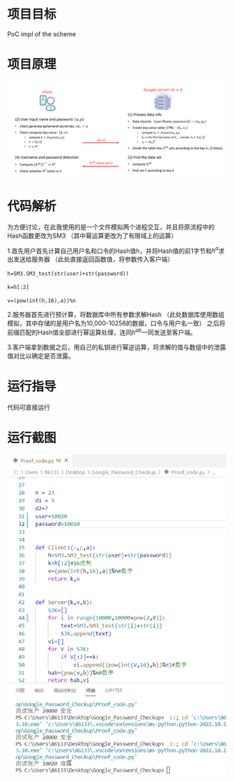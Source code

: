 项目目标
=

PoC impl of the scheme

项目原理
=

![image](https://github.com/CLiangH/Picture/blob/main/Goo2.png)

代码解析
=

为方便讨论，在此我使用的是一个文件模拟两个进程交互，并且将原流程中的Hash函数更改为SM3
（其中幂运算更改为了有限域上的运算）

1.首先用户首先计算自己用户名和口令的Hash值h，并将Hash值的前1字节和$h^a$求出发送给服务器
（此处直接返回函数值，将参数传入客户端）

`h=SM3.SM3_test(str(user)+str(password))`

`k=h[:2]`

`v=(pow(int(h,16),a))%n`

2.服务器首先进行预计算，将数据库中所有参数求解Hash
（此处数据库使用数组模拟，其中存储的是用户名为10,000-10256的数据，口令与用户名一致）
之后将前缀匹配的Hash值全部进行幂运算处理，连同$h^{ab}$一同发送至客户端。

3.客户端拿到数据之后，用自己的私钥进行幂逆运算，将求解的值与数组中的泄露值对比以确定是否泄露。

运行指导
=

代码可直接运行

运行截图
=

![image](https://github.com/CLiangH/Picture/blob/main/Goo1.png)


